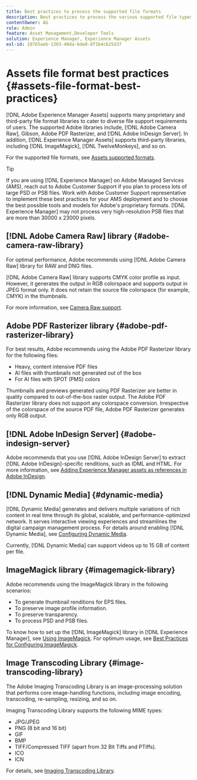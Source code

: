 ```yaml
---
title: Best practices to process the supported file formats
description: Best practices to process the various supported file types using [!DNL Experience Manager Assets].
contentOwner: AG
role: Admin
feature: Asset Management,Developer Tools
solution: Experience Manager, Experience Manager Assets
exl-id: 28765aeb-1303-40da-bde0-df1b4c625d37
---
```

# Assets file format best practices {#assets-file-format-best-practices}

[!DNL Adobe Experience Manager Assets] supports many proprietary and third-party file format libraries to cater to diverse file support requirements of users. The supported Adobe libraries include, [!DNL Adobe Camera Raw], Gibson, Adobe PDF Rasterizer, and [!DNL Adobe InDesign Server]. In addition, [!DNL Experience Manager Assets] supports third-party libraries, including [!DNL ImageMagick], [!DNL TwelveMonkeys], and so on.

For the supported file formats, see [Assets supported formats](/help/assets/assets-formats.md).

>[!TIP]
>
>If you are using [!DNL Experience Manager] on Adobe Managed Services (AMS), reach out to Adobe Customer Support if you plan to process lots of large PSD or PSB files. Work with Adobe Customer Support representative to implement these best practices for your AMS deployment and to choose the best possible tools and models for Adobe's proprietary formats. [!DNL Experience Manager] may not process very high-resolution PSB files that are more than 30000 x 23000 pixels.

## [!DNL Adobe Camera Raw] library {#adobe-camera-raw-library}

For optimal performance, Adobe recommends using [!DNL Adobe Camera Raw] library for RAW and DNG files.

[!DNL Adobe Camera Raw] library supports CMYK color profile as input. However, it generates the output in RGB colorspace and supports output in JPEG format only. It does not retain the source file colorspace (for example, CMYK) in the thumbnails.

For more information, see [Camera Raw support](/help/assets/camera-raw.md).

## Adobe PDF Rasterizer library {#adobe-pdf-rasterizer-library}

For best results, Adobe recommends using the Adobe PDF Rasterizer library for the following files:

* Heavy, content intensive PDF files
* AI files with thumbnails not generated out of the box
* For AI files with SPOT (PMS) colors

Thumbnails and previews generated using PDF Rasterizer are better in quality compared to out-of-the-box raster output. The Adobe PDF Rasterizer library does not support any colorspace conversion. Irrespective of the colorspace of the source PDF file, Adobe PDF Rasterizer generates only RGB output.

## [!DNL Adobe InDesign Server] {#adobe-indesign-server}

Adobe recommends that you use [!DNL Adobe InDesign Server] to extract [!DNL Adobe InDesign]-specific renditions, such as IDML and HTML. For more information, see [Adding Experience Manager assets as references in Adobe InDesign](/help/assets/managing-linked-subassets.md#refai).

## [!DNL Dynamic Media] {#dynamic-media}

[!DNL Dynamic Media] generates and delivers multiple variations of rich content in real time through its global, scalable, and performance-optimized network. It serves interactive viewing experiences and streamlines the digital campaign management process. For details around enabling [!DNL Dynamic Media], see [Configuring Dynamic Media](/help/assets/config-dynamic.md).

Currently, [!DNL Dynamic Media] can support videos up to 15 GB of content per file.

## ImageMagick library {#imagemagick-library}

Adobe recommends using the ImageMagick library in the following scenarios:

* To generate thumbnail renditions for EPS files.
* To preserve image profile information.
* To preserve transparency.
* To process PSD and PSB files.

To know how to set up the [!DNL ImageMagick] library in [!DNL Experience Manager], see [Using ImageMagick](/help/assets/media-handlers.md#an-example-using-imagemagick). For optimum usage, see [Best Practices for Configuring ImageMagick](/help/assets/best-practices-for-imagemagick.md).

## Image Transcoding Library {#image-transcoding-library}

The Adobe Imaging Transcoding Library is an image-processing solution that performs core image-handling functions, including image encoding, transcoding, re-sampling, resizing, and so on.

Imaging Transcoding Library supports the following MIME types:

* JPG/JPEG
* PNG (8 bit and 16 bit)
* GIF
* BMP
* TIFF/Compressed TIFF (apart from 32 Bit Tiffs and PTiffs).
* ICO
* ICN

For details, see [Imaging Transcoding Library](/help/assets/imaging-transcoding-library.md).
